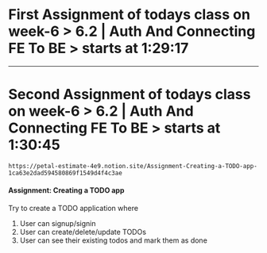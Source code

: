 # First Assignment of todays class on week-6 > 6.2 | Auth And Connecting FE To BE > starts at 1:29:17

---

# Second Assignment of todays class on week-6 > 6.2 | Auth And Connecting FE To BE > starts at 1:30:45
```link
https://petal-estimate-4e9.notion.site/Assignment-Creating-a-TODO-app-1ca63e2dad594580869f1549d4f4c3ae
```
#### Assignment: Creating a TODO app

Try to create a TODO application where

1. User can signup/signin
2. User can create/delete/update TODOs
3. User can see their existing todos and mark them as done